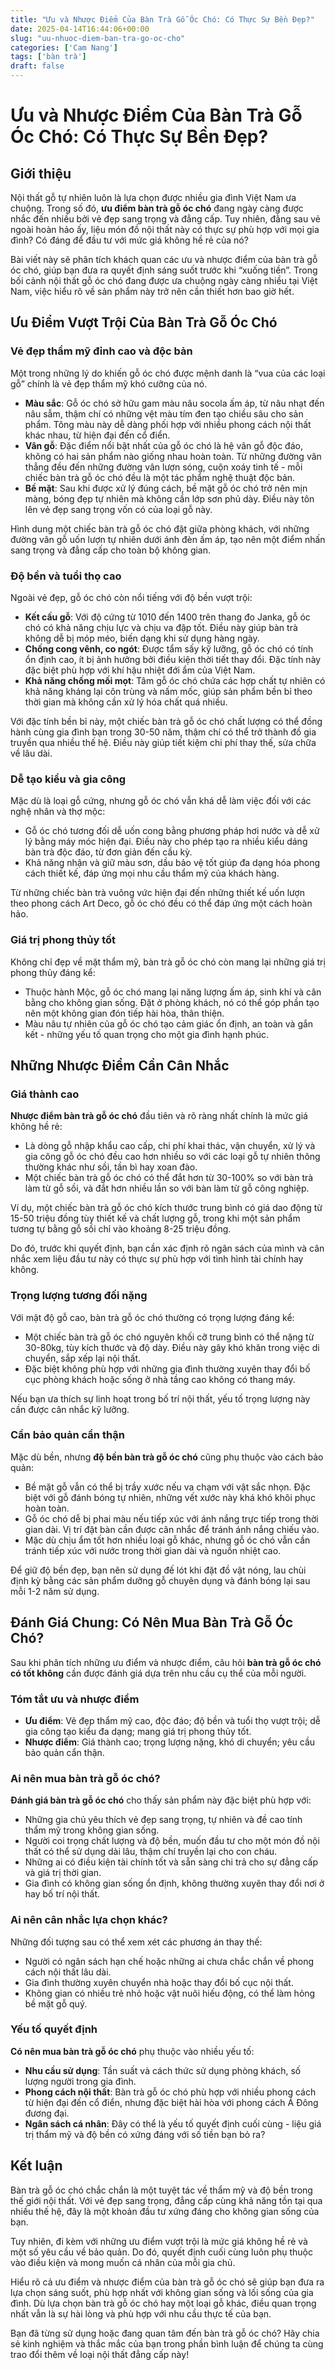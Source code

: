 ```yaml
---
title: "Ưu và Nhược Điểm Của Bàn Trà Gỗ Óc Chó: Có Thực Sự Bền Đẹp?"
date: 2025-04-14T16:44:06+00:00
slug: "uu-nhuoc-diem-ban-tra-go-oc-cho"
categories: ['Cam Nang']
tags: ['bàn trà']
draft: false
---
```

# Ưu và Nhược Điểm Của Bàn Trà Gỗ Óc Chó: Có Thực Sự Bền Đẹp?

## Giới thiệu

Nội thất gỗ tự nhiên luôn là lựa chọn được nhiều gia đình Việt Nam ưa chuộng. Trong số đó, **ưu điểm bàn trà gỗ óc chó** đang ngày càng được nhắc đến nhiều bởi vẻ đẹp sang trọng và đẳng cấp. Tuy nhiên, đằng sau vẻ ngoài hoàn hảo ấy, liệu món đồ nội thất này có thực sự phù hợp với mọi gia đình? Có đáng để đầu tư với mức giá không hề rẻ của nó?

Bài viết này sẽ phân tích khách quan các ưu và nhược điểm của bàn trà gỗ óc chó, giúp bạn đưa ra quyết định sáng suốt trước khi “xuống tiền”. Trong bối cảnh nội thất gỗ óc chó đang được ưa chuộng ngày càng nhiều tại Việt Nam, việc hiểu rõ về sản phẩm này trở nên cần thiết hơn bao giờ hết.

## Ưu Điểm Vượt Trội Của Bàn Trà Gỗ Óc Chó

### Vẻ đẹp thẩm mỹ đỉnh cao và độc bản

Một trong những lý do khiến gỗ óc chó được mệnh danh là “vua của các loại gỗ” chính là vẻ đẹp thẩm mỹ khó cưỡng của nó.

* **Màu sắc**: Gỗ óc chó sở hữu gam màu nâu socola ấm áp, từ nâu nhạt đến nâu sẫm, thậm chí có những vệt màu tím đen tạo chiều sâu cho sản phẩm. Tông màu này dễ dàng phối hợp với nhiều phong cách nội thất khác nhau, từ hiện đại đến cổ điển.
* **Vân gỗ**: Đặc điểm nổi bật nhất của gỗ óc chó là hệ vân gỗ độc đáo, không có hai sản phẩm nào giống nhau hoàn toàn. Từ những đường vân thẳng đều đến những đường vân lượn sóng, cuộn xoáy tinh tế - mỗi chiếc bàn trà gỗ óc chó đều là một tác phẩm nghệ thuật độc bản.
* **Bề mặt**: Sau khi được xử lý đúng cách, bề mặt gỗ óc chó trở nên mịn màng, bóng đẹp tự nhiên mà không cần lớp sơn phủ dày. Điều này tôn lên vẻ đẹp sang trọng vốn có của loại gỗ này.

Hình dung một chiếc bàn trà gỗ óc chó đặt giữa phòng khách, với những đường vân gỗ uốn lượn tự nhiên dưới ánh đèn ấm áp, tạo nên một điểm nhấn sang trọng và đẳng cấp cho toàn bộ không gian.

### Độ bền và tuổi thọ cao

Ngoài vẻ đẹp, gỗ óc chó còn nổi tiếng với độ bền vượt trội:

* **Kết cấu gỗ**: Với độ cứng từ 1010 đến 1400 trên thang đo Janka, gỗ óc chó có khả năng chịu lực và chịu va đập tốt. Điều này giúp bàn trà không dễ bị móp méo, biến dạng khi sử dụng hàng ngày.
* **Chống cong vênh, co ngót**: Được tẩm sấy kỹ lưỡng, gỗ óc chó có tính ổn định cao, ít bị ảnh hưởng bởi điều kiện thời tiết thay đổi. Đặc tính này đặc biệt phù hợp với khí hậu nhiệt đới ẩm của Việt Nam.
* **Khả năng chống mối mọt**: Tâm gỗ óc chó chứa các hợp chất tự nhiên có khả năng kháng lại côn trùng và nấm mốc, giúp sản phẩm bền bỉ theo thời gian mà không cần xử lý hóa chất quá nhiều.

Với đặc tính bền bỉ này, một chiếc bàn trà gỗ óc chó chất lượng có thể đồng hành cùng gia đình bạn trong 30-50 năm, thậm chí có thể trở thành đồ gia truyền qua nhiều thế hệ. Điều này giúp tiết kiệm chi phí thay thế, sửa chữa về lâu dài.

### Dễ tạo kiểu và gia công

Mặc dù là loại gỗ cứng, nhưng gỗ óc chó vẫn khá dễ làm việc đối với các nghệ nhân và thợ mộc:

* Gỗ óc chó tương đối dễ uốn cong bằng phương pháp hơi nước và dễ xử lý bằng máy móc hiện đại. Điều này cho phép tạo ra nhiều kiểu dáng bàn trà độc đáo, từ đơn giản đến cầu kỳ.
* Khả năng nhận và giữ màu sơn, dầu bảo vệ tốt giúp đa dạng hóa phong cách thiết kế, đáp ứng mọi nhu cầu thẩm mỹ của khách hàng.

Từ những chiếc bàn trà vuông vức hiện đại đến những thiết kế uốn lượn theo phong cách Art Deco, gỗ óc chó đều có thể đáp ứng một cách hoàn hảo.

### Giá trị phong thủy tốt

Không chỉ đẹp về mặt thẩm mỹ, bàn trà gỗ óc chó còn mang lại những giá trị phong thủy đáng kể:

* Thuộc hành Mộc, gỗ óc chó mang lại năng lượng ấm áp, sinh khí và cân bằng cho không gian sống. Đặt ở phòng khách, nó có thể góp phần tạo nên một không gian đón tiếp hài hòa, thân thiện.
* Màu nâu tự nhiên của gỗ óc chó tạo cảm giác ổn định, an toàn và gắn kết - những yếu tố quan trọng cho một gia đình hạnh phúc.

## Những Nhược Điểm Cần Cân Nhắc

### Giá thành cao

**Nhược điểm bàn trà gỗ óc chó** đầu tiên và rõ ràng nhất chính là mức giá không hề rẻ:

* Là dòng gỗ nhập khẩu cao cấp, chi phí khai thác, vận chuyển, xử lý và gia công gỗ óc chó đều cao hơn nhiều so với các loại gỗ tự nhiên thông thường khác như sồi, tần bì hay xoan đào.
* Một chiếc bàn trà gỗ óc chó có thể đắt hơn từ 30-100% so với bàn trà làm từ gỗ sồi, và đắt hơn nhiều lần so với bàn làm từ gỗ công nghiệp.

Ví dụ, một chiếc bàn trà gỗ óc chó kích thước trung bình có giá dao động từ 15-50 triệu đồng tùy thiết kế và chất lượng gỗ, trong khi một sản phẩm tương tự bằng gỗ sồi chỉ vào khoảng 8-25 triệu đồng.

Do đó, trước khi quyết định, bạn cần xác định rõ ngân sách của mình và cân nhắc xem liệu đầu tư này có thực sự phù hợp với tình hình tài chính hay không.

### Trọng lượng tương đối nặng

Với mật độ gỗ cao, bàn trà gỗ óc chó thường có trọng lượng đáng kể:

* Một chiếc bàn trà gỗ óc chó nguyên khối cỡ trung bình có thể nặng từ 30-80kg, tùy kích thước và độ dày. Điều này gây khó khăn trong việc di chuyển, sắp xếp lại nội thất.
* Đặc biệt không phù hợp với những gia đình thường xuyên thay đổi bố cục phòng khách hoặc sống ở nhà tầng cao không có thang máy.

Nếu bạn ưa thích sự linh hoạt trong bố trí nội thất, yếu tố trọng lượng này cần được cân nhắc kỹ lưỡng.

### Cần bảo quản cẩn thận

Mặc dù bền, nhưng **độ bền bàn trà gỗ óc chó** cũng phụ thuộc vào cách bảo quản:

* Bề mặt gỗ vẫn có thể bị trầy xước nếu va chạm với vật sắc nhọn. Đặc biệt với gỗ đánh bóng tự nhiên, những vết xước này khá khó khôi phục hoàn toàn.
* Gỗ óc chó dễ bị phai màu nếu tiếp xúc với ánh nắng trực tiếp trong thời gian dài. Vị trí đặt bàn cần được cân nhắc để tránh ánh nắng chiếu vào.
* Mặc dù chịu ẩm tốt hơn nhiều loại gỗ khác, nhưng gỗ óc chó vẫn cần tránh tiếp xúc với nước trong thời gian dài và nguồn nhiệt cao.

Để giữ độ bền đẹp, bạn nên sử dụng đế lót khi đặt đồ vật nóng, lau chùi định kỳ bằng các sản phẩm dưỡng gỗ chuyên dụng và đánh bóng lại sau mỗi 1-2 năm sử dụng.

## Đánh Giá Chung: Có Nên Mua Bàn Trà Gỗ Óc Chó?

Sau khi phân tích những ưu điểm và nhược điểm, câu hỏi **bàn trà gỗ óc chó có tốt không** cần được đánh giá dựa trên nhu cầu cụ thể của mỗi người.

### Tóm tắt ưu và nhược điểm

* **Ưu điểm**: Vẻ đẹp thẩm mỹ cao, độc đáo; độ bền và tuổi thọ vượt trội; dễ gia công tạo kiểu đa dạng; mang giá trị phong thủy tốt.
* **Nhược điểm**: Giá thành cao; trọng lượng nặng, khó di chuyển; yêu cầu bảo quản cẩn thận.

### Ai nên mua bàn trà gỗ óc chó?

**Đánh giá bàn trà gỗ óc chó** cho thấy sản phẩm này đặc biệt phù hợp với:

* Những gia chủ yêu thích vẻ đẹp sang trọng, tự nhiên và đề cao tính thẩm mỹ trong không gian sống.
* Người coi trọng chất lượng và độ bền, muốn đầu tư cho một món đồ nội thất có thể sử dụng dài lâu, thậm chí truyền lại cho con cháu.
* Những ai có điều kiện tài chính tốt và sẵn sàng chi trả cho sự đẳng cấp và giá trị thời gian.
* Gia đình có không gian sống ổn định, không thường xuyên thay đổi nơi ở hay bố trí nội thất.

### Ai nên cân nhắc lựa chọn khác?

Những đối tượng sau có thể xem xét các phương án thay thế:

* Người có ngân sách hạn chế hoặc những ai chưa chắc chắn về phong cách nội thất lâu dài.
* Gia đình thường xuyên chuyển nhà hoặc thay đổi bố cục nội thất.
* Không gian có nhiều trẻ nhỏ hoặc vật nuôi hiếu động, có thể làm hỏng bề mặt gỗ quý.

### Yếu tố quyết định

**Có nên mua bàn trà gỗ óc chó** phụ thuộc vào nhiều yếu tố:

* **Nhu cầu sử dụng**: Tần suất và cách thức sử dụng phòng khách, số lượng người trong gia đình.
* **Phong cách nội thất**: Bàn trà gỗ óc chó phù hợp với nhiều phong cách từ hiện đại đến cổ điển, nhưng đặc biệt hài hòa với phong cách Á Đông đương đại.
* **Ngân sách cá nhân**: Đây có thể là yếu tố quyết định cuối cùng - liệu giá trị thẩm mỹ và độ bền có xứng đáng với số tiền bạn bỏ ra?

## Kết luận

Bàn trà gỗ óc chó chắc chắn là một tuyệt tác về thẩm mỹ và độ bền trong thế giới nội thất. Với vẻ đẹp sang trọng, đẳng cấp cùng khả năng tồn tại qua nhiều thế hệ, đây là một khoản đầu tư xứng đáng cho không gian sống của bạn.

Tuy nhiên, đi kèm với những ưu điểm vượt trội là mức giá không hề rẻ và một số yêu cầu về bảo quản. Do đó, quyết định cuối cùng luôn phụ thuộc vào điều kiện và mong muốn cá nhân của mỗi gia chủ.

Hiểu rõ cả ưu điểm và nhược điểm của bàn trà gỗ óc chó sẽ giúp bạn đưa ra lựa chọn sáng suốt, phù hợp nhất với không gian sống và lối sống của gia đình. Dù lựa chọn bàn trà gỗ óc chó hay một loại gỗ khác, điều quan trọng nhất vẫn là sự hài lòng và phù hợp với nhu cầu thực tế của bạn.

Bạn đã từng sử dụng hoặc đang quan tâm đến bàn trà gỗ óc chó? Hãy chia sẻ kinh nghiệm và thắc mắc của bạn trong phần bình luận để chúng ta cùng trao đổi thêm về loại nội thất đẳng cấp này!